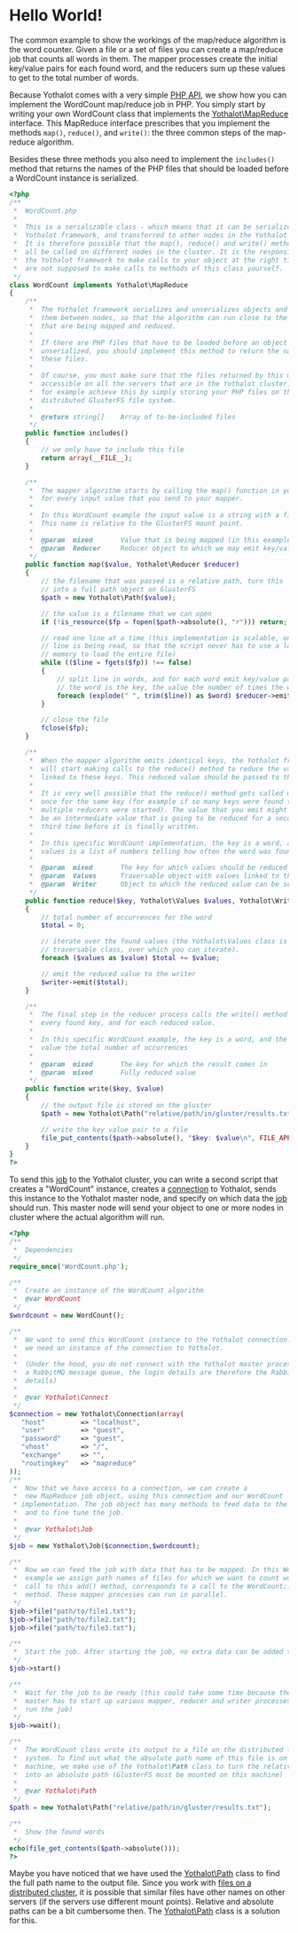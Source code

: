 # Hello World!

The common example to show the workings of the map/reduce algorithm is the word
counter. Given a file or a set of files you can create a map/reduce job that
counts all words in them. The mapper processes create the initial key/value
pairs for each found word, and the reducers sum up these values to get to the
total number of words.

Because Yothalot comes with a very simple [PHP API](phpapi),
we show how you can implement the WordCount map/reduce job in PHP. You simply start
by writing your own WordCount class that implements the [Yothalot\MapReduce](php-mapreduce) interface.
This MapReduce interface prescribes that you implement the methods `map()`,
`reduce()`, and `write()`: the three common steps of the map-reduce algorithm.

Besides these three methods you also need to implement the `includes()` method
that returns the names of the PHP files that should be loaded before a WordCount
instance is serialized.


````php
<?php
/**
 *  WordCount.php
 *
 *  This is a serializable class - which means that it can be serialized by the
 *  Yothalot framework, and transferred to other nodes in the Yothalot cluster.
 *  It is therefore possible that the map(), reduce() and write() methods will
 *  all be called on different nodes in the cluster. It is the responsibility of
 *  the Yothalot framework to make calls to your object at the right time. You
 *  are not supposed to make calls to methods of this class yourself.
 */
class WordCount implements Yothalot\MapReduce
{
    /**
     *  The Yothalot framework serializes and unserializes objects and transfers
     *  them between nodes, so that the algorithm can run close to the files
     *  that are being mapped and reduced.
     *
     *  If there are PHP files that have to be loaded before an object is
     *  unserialized, you should implement this method to return the names of
     *  these files.
     *
     *  Of course, you must make sure that the files returned by this method are
     *  accessible on all the servers that are in the Yothalot cluster. You can
     *  for example achieve this by simply storing your PHP files on the
     *  distributed GlusterFS file system.
     *
     *  @return string[]    Array of to-be-included files
     */
    public function includes()
    {
        // we only have to include this file
        return array(__FILE__);
    }

    /**
     *  The mapper algorithm starts by calling the map() function in your class
     *  for every input value that you send to your mapper.
     *
     *  In this WordCount example the input value is a string with a file name.
     *  This name is relative to the GlusterFS mount point.
     *
     *  @param  mixed       Value that is being mapped (in this example: a path)
     *  @param  Reducer     Reducer object to which we may emit key/value pairs
     */
    public function map($value, Yothalot\Reducer $reducer)
    {
        // the filename that was passed is a relative path, turn this
        // into a full path object on GlusterFS
        $path = new Yothalot\Path($value);

        // the value is a filename that we can open
        if (!is_resource($fp = fopen($path->absolute(), "r"))) return;

        // read one line at a time (this implementation is scalable, only one
        // line is being read, so that the script never has to use a lot of
        // memory to load the entire file)
        while (($line = fgets($fp)) !== false)
        {
            // split line in words, and for each word emit key/value pair:
            // the word is the key, the value the number of times the word was seen
            foreach (explode(" ", trim($line)) as $word) $reducer->emit($word, 1);
        }

        // close the file
        fclose($fp);
    }

    /**
     *  When the mapper algorithm emits identical keys, the Yothalot framework
     *  will start making calls to the reduce() method to reduce the values
     *  linked to these keys. This reduced value should be passed to the writer.
     *
     *  It is very well possible that the reduce() method gets called more than
     *  once for the same key (for example if so many keys were found that
     *  multiple reducers were started). The value that you emit might therefore
     *  be an intermediate value that is going to be reduced for a second or
     *  third time before it is finally written.
     *
     *  In this specific WordCount implementation, the key is a word, and
     *  values is a list of numbers telling how often the word was found.
     *
     *  @param  mixed       The key for which values should be reduced
     *  @param  Values      Traversable object with values linked to the key
     *  @param  Writer      Object to which the reduced value can be sent
     */
    public function reduce($key, Yothalot\Values $values, Yothalot\Writer $writer)
    {
        // total number of occurrences for the word
        $total = 0;

        // iterate over the found values (the Yothalot\Values class is a
        // traversable class, over which you can iterate).
        foreach ($values as $value) $total += $value;

        // emit the reduced value to the writer
        $writer->emit($total);
    }

    /**
     *  The final step in the reducer process calls the write() method once for
     *  every found key, and for each reduced value.
     *
     *  In this specific WordCount example, the key is a word, and the
     *  value the total number of occurrences
     *
     *  @param  mixed       The key for which the result comes in
     *  @param  mixed       Fully reduced value
     */
    public function write($key, $value)
    {
        // the output file is stored on the gluster
        $path = new Yothalot\Path("relative/path/in/gluster/results.txt");

        // write the key value pair to a file
        file_put_contents($path->absolute(), "$key: $value\n", FILE_APPEND);
    }
}
?>
````

To send this [job](php-job "Job") to the Yothalot cluster,
you can write a second script that creates a "WordCount" instance, creates a
[connection](php-connection "Connection") to Yothalot, sends
this instance to the Yothalot master node, and specify on which data the
[job](php-job "Job") should run. This master node will send
your object to one or more nodes in cluster where the actual algorithm will run.

````php
<?php
/**
 *  Dependencies
 */
require_once('WordCount.php');

/**
 *  Create an instance of the WordCount algorithm
 *  @var WordCount
 */
$wordcount = new WordCount();

/**
 *  We want to send this WordCount instance to the Yothalot connection. To do this,
 *  we need an instance of the connection to Yothalot.
 *
 *  (Under the hood, you do not connect with the Yothalot master process, but to
 *  a RabbitMQ message queue, the login details are therefore the RabbitMQ
 *  details)
 *
 *  @var Yothalot\Connect
 */
$connection = new Yothalot\Connection(array(
   "host"         => "localhost",
   "user"         => "guest",
   "password"     => "guest",
   "vhost"        => "/",
   "exchange"     => "",
   "routingkey"   => "mapreduce"
));
/**
 *  Now that we have access to a connection, we can create a
 *  new MapReduce job object, using this connection and our WordCount
 * implementation. The job object has many methods to feed data to the job,
 *  and to fine tune the job.
 *
 *  @var Yothalot\Job
 */
$job = new Yothalot\Job($connection,$wordcount);

/**
 *  Now we can feed the job with data that has to be mapped. In this WordCount
 *  example we assign path names of files for which we want to count words. Each
 *  call to this add() method, corresponds to a call to the WordCount::map()
 *  method. These mapper processes can run in parallel.
 */
$job->file("path/to/file1.txt");
$job->file("path/to/file2.txt");
$job->file("path/to/file3.txt");

/**
 *  Start the job. After starting the job, no extra data can be added to job anymore.
 */
$job->start()

/**
 *  Wait for the job to be ready (this could take some time because the Yothalot
 *  master has to start up various mapper, reducer and writer processes to
 *  run the job)
 */
$job->wait();

/**
 *  The WordCount class wrote its output to a file on the distributed file
 *  system. To find out what the absolute path name of this file is on this
 *  machine, we make use of the Yothalot\Path class to turn the relative name
 *  into an absolute path (GlusterFS must be mounted on this machine)
 *
 *  @var Yothalot\Path
 */
$path = new Yothalot\Path("relative/path/in/gluster/results.txt");

/**
 *  Show the found words
 */
echo(file_get_contents($path->absolute()));
?>
````

Maybe you have noticed that we have used the [Yothalot\Path](php-path "Yothalot\Path")
class to find the full path name to the output file. Since you work with
[files on a distributed cluster](files "Files on the Yothalot cluster"),
it is possible that similar files have other names on other servers 
(if the servers use different mount points). Relative and absolute paths
can be a bit cumbersome then. The [Yothalot\Path](php-path "Yothalot\Path")
class is a solution for this.
